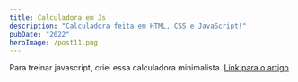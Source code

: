 ```yaml
---
title: Calculadora em Js
description: "Calculadora feita em HTML, CSS e JavaScript!"
pubDate: "2022"
heroImage: /post11.png
---
```


Para treinar javascript, criei essa calculadora minimalista.
[Link para o artigo](https://github.com/Samuraiflamesf/Calculadora_Js)